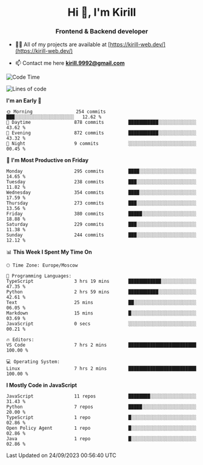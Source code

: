 <h1 align="center">Hi 👋, I'm Kirill</h1>
<h3 align="center">Frontend & Backend developer</h3>

- 👨‍💻 All of my projects are available at [https://kirill-web.dev/](https://kirill-web.dev/)

- 📫 Contact me here **kirill.9992@gmail.com**











<!--START_SECTION:waka-->
![Code Time](http://img.shields.io/badge/Code%20Time-1%2C447%20hrs%204%20mins-blue)

![Lines of code](https://img.shields.io/badge/From%20Hello%20World%20I%27ve%20Written-3.1%20million%20lines%20of%20code-blue)

**I'm an Early 🐤** 

```text
🌞 Morning                254 commits         ███░░░░░░░░░░░░░░░░░░░░░░   12.62 % 
🌆 Daytime                878 commits         ███████████░░░░░░░░░░░░░░   43.62 % 
🌃 Evening                872 commits         ███████████░░░░░░░░░░░░░░   43.32 % 
🌙 Night                  9 commits           ░░░░░░░░░░░░░░░░░░░░░░░░░   00.45 % 
```
📅 **I'm Most Productive on Friday** 

```text
Monday                   295 commits         ████░░░░░░░░░░░░░░░░░░░░░   14.65 % 
Tuesday                  238 commits         ███░░░░░░░░░░░░░░░░░░░░░░   11.82 % 
Wednesday                354 commits         ████░░░░░░░░░░░░░░░░░░░░░   17.59 % 
Thursday                 273 commits         ███░░░░░░░░░░░░░░░░░░░░░░   13.56 % 
Friday                   380 commits         █████░░░░░░░░░░░░░░░░░░░░   18.88 % 
Saturday                 229 commits         ███░░░░░░░░░░░░░░░░░░░░░░   11.38 % 
Sunday                   244 commits         ███░░░░░░░░░░░░░░░░░░░░░░   12.12 % 
```


📊 **This Week I Spent My Time On** 

```text
🕑︎ Time Zone: Europe/Moscow

💬 Programming Languages: 
TypeScript               3 hrs 19 mins       ████████████░░░░░░░░░░░░░   47.35 % 
Python                   2 hrs 59 mins       ███████████░░░░░░░░░░░░░░   42.61 % 
Text                     25 mins             ██░░░░░░░░░░░░░░░░░░░░░░░   06.05 % 
Markdown                 15 mins             █░░░░░░░░░░░░░░░░░░░░░░░░   03.69 % 
JavaScript               0 secs              ░░░░░░░░░░░░░░░░░░░░░░░░░   00.21 % 

🔥 Editors: 
VS Code                  7 hrs 2 mins        █████████████████████████   100.00 % 

💻 Operating System: 
Linux                    7 hrs 2 mins        █████████████████████████   100.00 % 
```

**I Mostly Code in JavaScript** 

```text
JavaScript               11 repos            ████████░░░░░░░░░░░░░░░░░   31.43 % 
Python                   7 repos             █████░░░░░░░░░░░░░░░░░░░░   20.00 % 
TypeScript               1 repo              █░░░░░░░░░░░░░░░░░░░░░░░░   02.86 % 
Open Policy Agent        1 repo              █░░░░░░░░░░░░░░░░░░░░░░░░   02.86 % 
Java                     1 repo              █░░░░░░░░░░░░░░░░░░░░░░░░   02.86 % 
```




 Last Updated on 24/09/2023 00:56:40 UTC
<!--END_SECTION:waka-->
